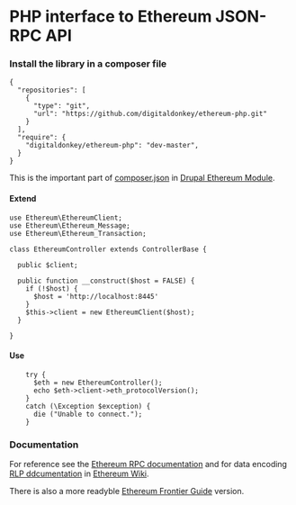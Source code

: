 # PHP interface to Ethereum JSON-RPC API

### Install the library in a composer file


```
{
  "repositories": [
    {
      "type": "git",
      "url": "https://github.com/digitaldonkey/ethereum-php.git"
    }
  ],
  "require": {
    "digitaldonkey/ethereum-php": "dev-master",
  }
}

```
This is the important part of [composer.json](https://github.com/digitaldonkey/ethereum/blob/8.x-1.x/composer.json) in [Drupal Ethereum Module](https://drupal.org/project/ethereum).


#### Extend

```
use Ethereum\EthereumClient;
use Ethereum\Ethereum_Message;
use Ethereum\Ethereum_Transaction;

class EthereumController extends ControllerBase {

  public $client;

  public function __construct($host = FALSE) {
    if (!$host) {
      $host = 'http://localhost:8445'
    }
    $this->client = new EthereumClient($host);
  }

}
```

#### Use

```
    try {
      $eth = new EthereumController();
      echo $eth->client->eth_protocolVersion();
    }
    catch (\Exception $exception) {
      die ("Unable to connect.");
    }

```

### Documentation
For reference see the [Ethereum RPC documentation](https://github.com/ethereum/wiki/wiki/JSON-RPC) and for data encoding [RLP ddcumentation](https://github.com/ethereum/wiki/wiki/RLP) in [Ethereum Wiki](https://github.com/ethereum/wiki). 

There is also a more readyble [Ethereum Frontier Guide](http://ethereum.gitbooks.io/frontier-guide/content/rpc.html) version.
